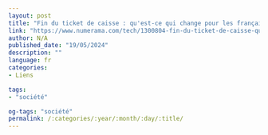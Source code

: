 ```yaml
---
layout: post
title: "Fin du ticket de caisse : qu'est-ce qui change pour les français ?"
link: "https://www.numerama.com/tech/1300804-fin-du-ticket-de-caisse-quest-ce-qui-change-pour-les-francais.html"
author: N/A
published_date: "19/05/2024"
description: ""
language: fr
categories:
- Liens

tags:
- "société"

og-tags: "société"
permalink: /:categories/:year/:month/:day/:title/
---
```

